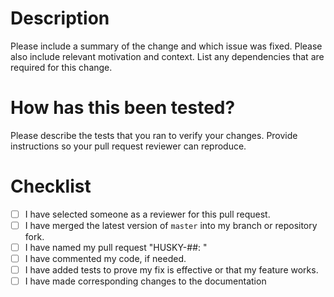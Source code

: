 

# Description

Please include a summary of the change and which issue was fixed. Please also include relevant motivation and context. List any dependencies that are required for this change.

# How has this been tested?

Please describe the tests that you ran to verify your changes. Provide instructions so your pull request reviewer can reproduce.

# Checklist

- [ ] I have selected someone as a reviewer for this pull request.
- [ ] I have merged the latest version of `master` into my branch or repository fork.
- [ ] I have named my pull request "HUSKY-##: <Pull Request Description>"
- [ ] I have commented my code, if needed.
- [ ] I have added tests to prove my fix is effective or that my feature works.
- [ ] I have made corresponding changes to the documentation
